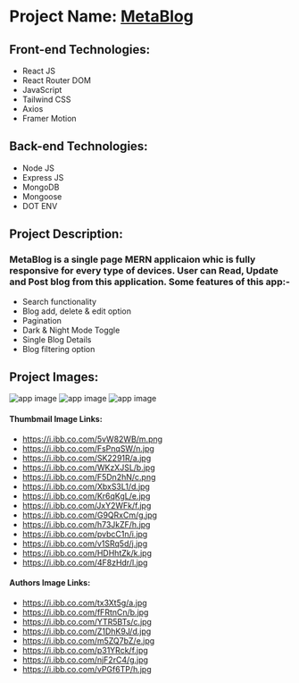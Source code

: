 # Project Name: [MetaBlog](https://meta-blog-orpin.vercel.app)

## Front-end Technologies:
- React JS
- React Router DOM
- JavaScript
- Tailwind CSS
- Axios
- Framer Motion
## Back-end Technologies:
- Node JS
- Express JS
- MongoDB
- Mongoose
- DOT ENV

## Project Description:
### MetaBlog is a single page MERN applicaion whic is fully responsive for every type of devices. User can Read, Update and Post blog from this application. Some features of this app:-
- Search functionality
- Blog add, delete & edit option
- Pagination
- Dark & Night Mode Toggle
- Single Blog Details
- Blog filtering option


## Project Images:
![app image](https://i.ibb.co.com/GcqSgB4/1.png)
![app image](https://i.ibb.co.com/16SjyXR/2.png)
![app image](https://i.ibb.co.com/DwkY0yM/3.png)


#### Thumbmail Image Links:
- https://i.ibb.co.com/5vW82WB/m.png
- https://i.ibb.co.com/FsPnqSW/n.jpg
- https://i.ibb.co.com/SK2291R/a.jpg
- https://i.ibb.co.com/WKzXJSL/b.jpg
- https://i.ibb.co.com/F5Dn2hN/c.png
- https://i.ibb.co.com/XbxS3L1/d.jpg
- https://i.ibb.co.com/Kr6qKgL/e.jpg
- https://i.ibb.co.com/JxY2WFk/f.jpg
- https://i.ibb.co.com/G9QRxCm/g.jpg
- https://i.ibb.co.com/h73JkZF/h.jpg
- https://i.ibb.co.com/pvbcC1n/i.jpg
- https://i.ibb.co.com/v1SRq5d/j.jpg
- https://i.ibb.co.com/HDHhtZk/k.jpg
- https://i.ibb.co.com/4F8zHdr/l.jpg

#### Authors Image Links:
- https://i.ibb.co.com/tx3Xt5g/a.jpg
- https://i.ibb.co.com/fFRtnCn/b.jpg
- https://i.ibb.co.com/YTR5BTs/c.jpg
- https://i.ibb.co.com/Z1DhK9J/d.jpg
- https://i.ibb.co.com/m5ZQ7bZ/e.jpg
- https://i.ibb.co.com/p31YRck/f.jpg
- https://i.ibb.co.com/njF2rC4/g.jpg
- https://i.ibb.co.com/vPGf6TP/h.jpg
